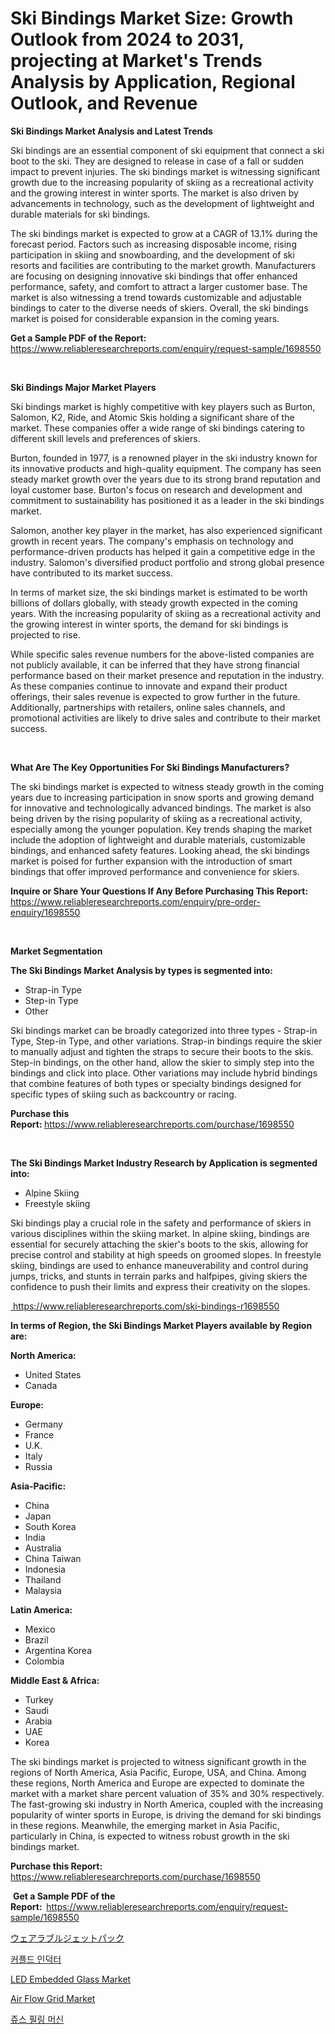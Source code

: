 <p><h1>Ski Bindings Market Size: Growth Outlook from 2024 to 2031, projecting at Market's Trends Analysis by Application, Regional Outlook, and Revenue</h1></p><p><strong>Ski Bindings Market Analysis and Latest Trends</strong></p>
<p><p>Ski bindings are an essential component of ski equipment that connect a ski boot to the ski. They are designed to release in case of a fall or sudden impact to prevent injuries. The ski bindings market is witnessing significant growth due to the increasing popularity of skiing as a recreational activity and the growing interest in winter sports. The market is also driven by advancements in technology, such as the development of lightweight and durable materials for ski bindings.</p><p>The ski bindings market is expected to grow at a CAGR of 13.1% during the forecast period. Factors such as increasing disposable income, rising participation in skiing and snowboarding, and the development of ski resorts and facilities are contributing to the market growth. Manufacturers are focusing on designing innovative ski bindings that offer enhanced performance, safety, and comfort to attract a larger customer base. The market is also witnessing a trend towards customizable and adjustable bindings to cater to the diverse needs of skiers. Overall, the ski bindings market is poised for considerable expansion in the coming years.</p></p>
<p><strong>Get a Sample PDF of the Report:&nbsp;</strong> <a href="https://www.reliableresearchreports.com/enquiry/request-sample/1698550">https://www.reliableresearchreports.com/enquiry/request-sample/1698550</a></p>
<p>&nbsp;</p>
<p><strong>Ski Bindings Major Market Players</strong></p>
<p><p>Ski bindings market is highly competitive with key players such as Burton, Salomon, K2, Ride, and Atomic Skis holding a significant share of the market. These companies offer a wide range of ski bindings catering to different skill levels and preferences of skiers.</p><p>Burton, founded in 1977, is a renowned player in the ski industry known for its innovative products and high-quality equipment. The company has seen steady market growth over the years due to its strong brand reputation and loyal customer base. Burton's focus on research and development and commitment to sustainability has positioned it as a leader in the ski bindings market.</p><p>Salomon, another key player in the market, has also experienced significant growth in recent years. The company's emphasis on technology and performance-driven products has helped it gain a competitive edge in the industry. Salomon's diversified product portfolio and strong global presence have contributed to its market success.</p><p>In terms of market size, the ski bindings market is estimated to be worth billions of dollars globally, with steady growth expected in the coming years. With the increasing popularity of skiing as a recreational activity and the growing interest in winter sports, the demand for ski bindings is projected to rise.</p><p>While specific sales revenue numbers for the above-listed companies are not publicly available, it can be inferred that they have strong financial performance based on their market presence and reputation in the industry. As these companies continue to innovate and expand their product offerings, their sales revenue is expected to grow further in the future. Additionally, partnerships with retailers, online sales channels, and promotional activities are likely to drive sales and contribute to their market success.</p></p>
<p>&nbsp;</p>
<p><strong>What Are The Key Opportunities For Ski Bindings Manufacturers?</strong></p>
<p><p>The ski bindings market is expected to witness steady growth in the coming years due to increasing participation in snow sports and growing demand for innovative and technologically advanced bindings. The market is also being driven by the rising popularity of skiing as a recreational activity, especially among the younger population. Key trends shaping the market include the adoption of lightweight and durable materials, customizable bindings, and enhanced safety features. Looking ahead, the ski bindings market is poised for further expansion with the introduction of smart bindings that offer improved performance and convenience for skiers.</p></p>
<p><strong>Inquire or Share Your Questions If Any Before Purchasing This Report:</strong> <a href="https://www.reliableresearchreports.com/enquiry/pre-order-enquiry/1698550">https://www.reliableresearchreports.com/enquiry/pre-order-enquiry/1698550</a></p>
<p>&nbsp;</p>
<p><strong>Market Segmentation</strong></p>
<p><strong>The Ski Bindings Market Analysis by types is segmented into:</strong></p>
<p><ul><li>Strap-in Type</li><li>Step-in Type</li><li>Other</li></ul></p>
<p><p>Ski bindings market can be broadly categorized into three types - Strap-in Type, Step-in Type, and other variations. Strap-in bindings require the skier to manually adjust and tighten the straps to secure their boots to the skis. Step-in bindings, on the other hand, allow the skier to simply step into the bindings and click into place. Other variations may include hybrid bindings that combine features of both types or specialty bindings designed for specific types of skiing such as backcountry or racing.</p></p>
<p><strong>Purchase this Report:&nbsp;</strong><a href="https://www.reliableresearchreports.com/purchase/1698550">https://www.reliableresearchreports.com/purchase/1698550</a></p>
<p>&nbsp;</p>
<p><strong>The Ski Bindings Market Industry Research by Application is segmented into:</strong></p>
<p><ul><li>Alpine Skiing</li><li>Freestyle skiing</li></ul></p>
<p><p>Ski bindings play a crucial role in the safety and performance of skiers in various disciplines within the skiing market. In alpine skiing, bindings are essential for securely attaching the skier's boots to the skis, allowing for precise control and stability at high speeds on groomed slopes. In freestyle skiing, bindings are used to enhance maneuverability and control during jumps, tricks, and stunts in terrain parks and halfpipes, giving skiers the confidence to push their limits and express their creativity on the slopes.</p></p>
<p><a href="https://www.reliableresearchreports.com/ski-bindings-r1698550">&nbsp;https://www.reliableresearchreports.com/ski-bindings-r1698550</a></p>
<p><strong>In terms of Region, the Ski Bindings Market Players available by Region are:</strong></p>
<p>
    <p> <strong> North America: </strong>
        <ul>
            <li>United States</li>
            <li>Canada</li>
        </ul>
        </p> 
    <p> <strong> Europe: </strong>
        <ul>
            <li>Germany</li>
            <li>France</li>
            <li>U.K.</li>
            <li>Italy</li>
            <li>Russia</li>
        </ul>
        </p> 
    <p> <strong> Asia-Pacific: </strong>
        <ul>
            <li>China</li>
            <li>Japan</li>
            <li>South Korea</li>
            <li>India</li>
            <li>Australia</li>
            <li>China Taiwan</li>
            <li>Indonesia</li>
            <li>Thailand</li>
            <li>Malaysia</li>
        </ul>
        </p> 
    <p> <strong> Latin America: </strong>
        <ul>
            <li>Mexico</li>
            <li>Brazil</li>
            <li>Argentina Korea</li>
            <li>Colombia</li>
        </ul>
        </p> 
    <p> <strong> Middle East & Africa: </strong>
        <ul>
            <li>Turkey</li>
            <li>Saudi</li>
            <li>Arabia</li>
            <li>UAE</li>
            <li>Korea</li>
        </ul>
    </p>
    </p>
<p><p>The ski bindings market is projected to witness significant growth in the regions of North America, Asia Pacific, Europe, USA, and China. Among these regions, North America and Europe are expected to dominate the market with a market share percent valuation of 35% and 30% respectively. The fast-growing ski industry in North America, coupled with the increasing popularity of winter sports in Europe, is driving the demand for ski bindings in these regions. Meanwhile, the emerging market in Asia Pacific, particularly in China, is expected to witness robust growth in the ski bindings market.</p></p>
<p><strong>Purchase this Report: </strong><a href="https://www.reliableresearchreports.com/purchase/1698550">https://www.reliableresearchreports.com/purchase/1698550</a></p>
<p>&nbsp;<strong>Get a Sample PDF of the Report:&nbsp;&nbsp;</strong><a href="https://www.reliableresearchreports.com/enquiry/request-sample/1698550">https://www.reliableresearchreports.com/enquiry/request-sample/1698550</a></p>
<p><strong></strong></p>
<p><p><a href="https://medium.com/@addiehirthe05/%E3%82%A6%E3%82%A7%E3%82%A2%E3%83%A9%E3%83%96%E3%83%AB%E3%82%B8%E3%82%A7%E3%83%83%E3%83%88%E3%83%91%E3%83%83%E3%82%AF%E5%B8%82%E5%A0%B4%E8%AA%BF%E6%9F%BB%E3%83%AC%E3%83%9D%E3%83%BC%E3%83%88-%E3%81%9D%E3%81%AE%E6%AD%B4%E5%8F%B2%E3%81%A82031%E5%B9%B4%E3%81%BE%E3%81%A7%E3%81%AE%E4%BA%88%E6%B8%AC-1e24ed428daf">ウェアラブルジェットパック</a></p><p><a href="https://medium.com/@wheelgg5674537/%EC%A7%9D%EA%B6%81-%EC%9D%B8%EB%8D%95%ED%84%B0-%EC%8B%9C%EC%9E%A5-2031%EB%85%84%EA%B9%8C%EC%A7%80-%EC%84%B1%EA%B3%B5%EC%A0%81%EC%9D%B8-%EB%B9%84%EC%A6%88%EB%8B%88%EC%8A%A4-%EC%A0%84%EB%9E%B5%EC%9D%98-%EC%97%B4%EC%87%A0-%EC%98%88%EC%B8%A1-3fd442fbe61e">커플드 인덕터</a></p><p><a href="https://www.linkedin.com/pulse/led-embedded-glassnbspmarket-focuses-market-share-size-cgkec">LED Embedded Glass Market</a></p><p><a href="https://www.linkedin.com/pulse/air-flow-grid-market-competitive-analysis-trends-forecast-yjubc">Air Flow Grid Market</a></p><p><a href="https://medium.com/@jaleelweissnat2022/%EC%A3%BC%EC%8A%A4-%EC%9A%A9%EA%B8%B0-%EC%B6%A9%EC%A0%84%EA%B8%B0-%EC%8B%9C%EC%9E%A5-%EC%8B%9C%EC%9E%A5-%EC%A0%90%EC%9C%A0%EC%9C%A8-%EC%8B%9C%EC%9E%A5-%EB%8F%99%ED%96%A5-%EB%B0%8F-%EB%AF%B8%EB%9E%98-%EC%84%B1%EC%9E%A5-%ED%83%90%EC%83%89-cdc60a4d6818">쥬스 필링 머신</a></p></p>